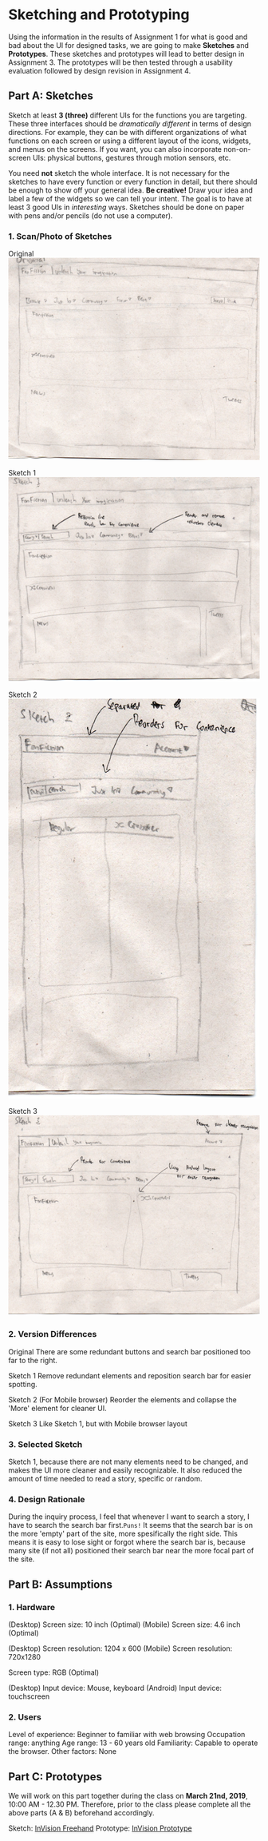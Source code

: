 # Sketching and Prototyping
Using the information in the results of Assignment 1 for what is good and bad about the UI for designed tasks, we are going to make **Sketches** and **Prototypes**. These sketches and prototypes will lead to better design in Assignment 3. The prototypes will be then tested through a usability evaluation followed by design revision in Assignment 4.

## Part A: Sketches
Sketch at least **3 (three)** different UIs for the functions you are targeting. These three interfaces should be _dramatically different_ in terms of design directions. For example, they can be with different organizations of what functions on each screen or using a different layout of the icons, widgets, and menus on the screens. If you want, you can also incorporate non-on-screen UIs: physical buttons, gestures through motion sensors, etc.

You need **not** sketch the whole interface. It is not necessary for the sketches to have every function or every function in detail, but there should be enough to show off your general idea. **Be creative!** Draw your idea and label a few of the widgets so we can tell your intent. The goal is to have at least 3 good UIs in *interesting* ways. Sketches should be done on paper with pens and/or pencils (do not use a computer).

### 1. Scan/Photo of Sketches

Original
![Original Sketch](https://github.com/hci-a-if-its-2019/assignment-2-ramdan0cool/blob/master/Images/Original.jpg)

Sketch 1
![Original Sketch](https://github.com/hci-a-if-its-2019/assignment-2-ramdan0cool/blob/master/Images/Sketch1.jpg)

Sketch 2
![Original Sketch](https://github.com/hci-a-if-its-2019/assignment-2-ramdan0cool/blob/master/Images/Sketch2.jpg)

Sketch 3
![Original Sketch](https://github.com/hci-a-if-its-2019/assignment-2-ramdan0cool/blob/master/Images/Sketch3.jpg)

### 2. Version Differences

Original
There are some redundant buttons and search bar positioned too far to the right.

Sketch 1
Remove redundant elements and reposition search bar for easier spotting.

Sketch 2
(For Mobile browser) Reorder the elements and collapse the 'More' element for cleaner UI.

Sketch 3
Like Sketch 1, but with Mobile browser layout

### 3. Selected Sketch

Sketch 1, because there are not many elements need to be changed, and makes the UI more cleaner and easily recognizable. It also reduced the amount of time needed to read a story, specific or random.

### 4. Design Rationale

During the inquiry process, I feel that whenever I want to search a story, I have to search the search bar first.```Puns!```
It seems that the search bar is on the more 'empty' part of the site, more spesifically the right side. This means it is easy to lose sight or forgot where the search bar is, because many site (if not all) positioned their search bar near the more focal part of the site.

## Part B: Assumptions
### 1. Hardware

(Desktop) Screen size: 10 inch (Optimal)
(Mobile) Screen size: 4.6 inch (Optimal)

(Desktop) Screen resolution: 1204 x 600
(Mobile) Screen resolution: 720x1280

Screen type: RGB (Optimal)

(Desktop) Input device: Mouse, keyboard
(Android) Input device: touchscreen


### 2. Users

Level of experience: Beginner to familiar with web browsing
Occupation range: anything
Age range: 13 - 60 years old
Familiarity: Capable to operate the browser.
Other factors: None

## Part C: Prototypes
We will work on this part together during the class on **March 21nd, 2019**, 10:00 AM - 12.30 PM. Therefore, prior to the class please complete all the above parts (A & B) beforehand accordingly.

Sketch: [InVision Freehand](https://projects.invisionapp.com/freehand/document/nxT85IjlM)
Prototype: [InVision Prototype](https://invis.io/3QR8W1GAK5M#/354827443_HCI-Screen1)
